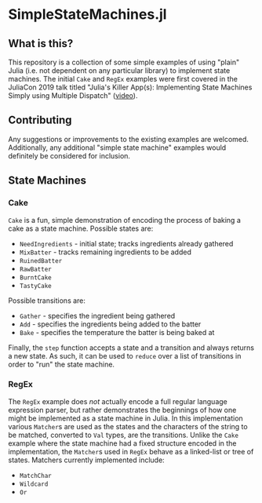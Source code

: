 # SimpleStateMachines.jl

## What is this?

This repository is a collection of some simple examples of using "plain" Julia
(i.e. not dependent on any particular library) to implement state machines. The
initial `Cake` and `RegEx` examples were first covered in the JuliaCon 2019 talk
titled "Julia's Killer App(s): Implementing State Machines Simply using Multiple
Dispatch" ([video](https://www.youtube.com/watch?v=WGT9_cEImAk)).

## Contributing

Any suggestions or improvements to the existing examples are welcomed.
Additionally, any additional "simple state machine" examples would definitely be
considered for inclusion.

## State Machines

### Cake

`Cake` is a fun, simple demonstration of encoding the process of baking a cake
as a state machine. Possible states are:

* `NeedIngredients` - initial state; tracks ingredients already gathered
* `MixBatter` - tracks remaining ingredients to be added
* `RuinedBatter`
* `RawBatter`
* `BurntCake`
* `TastyCake`

Possible transitions are:

* `Gather` - specifies the ingredient being gathered
* `Add` - specifies the ingredients being added to the batter
* `Bake` - specifies the temperature the batter is being baked at

Finally, the `step` function accepts a state and a transition and always returns
a new state. As such, it can be used to `reduce` over a list of transitions in
order to "run" the state machine.


### RegEx

The `RegEx` example does *not* actually encode a full regular language
expression parser, but rather demonstrates the beginnings of how one might be
implemented as a state machine in Julia. In this implementation various
`Matcher`s are used as the states and the characters of the string to be
matched, converted to `Val` types, are the transitions. Unlike the `Cake`
example where the state machine had a fixed structure encoded in the
implementation, the `Matcher`s used in `RegEx` behave as a linked-list or tree
of states. Matchers currently implemented include:

* `MatchChar`
* `Wildcard`
* `Or`
